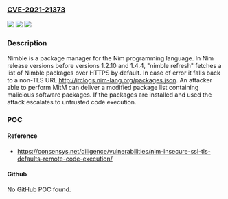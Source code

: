 ### [CVE-2021-21373](https://cve.mitre.org/cgi-bin/cvename.cgi?name=CVE-2021-21373)
![](https://img.shields.io/static/v1?label=Product&message=security&color=blue)
![](https://img.shields.io/static/v1?label=Version&message=n%2Fa&color=blue)
![](https://img.shields.io/static/v1?label=Vulnerability&message=CWE-348%20Use%20of%20Less%20Trusted%20Source&color=brighgreen)

### Description

Nimble is a package manager for the Nim programming language. In Nim release versions before versions 1.2.10 and 1.4.4, "nimble refresh" fetches a list of Nimble packages over HTTPS by default. In case of error it falls back to a non-TLS URL http://irclogs.nim-lang.org/packages.json. An attacker able to perform MitM can deliver a modified package list containing malicious software packages. If the packages are installed and used the attack escalates to untrusted code execution.

### POC

#### Reference
- https://consensys.net/diligence/vulnerabilities/nim-insecure-ssl-tls-defaults-remote-code-execution/

#### Github
No GitHub POC found.

